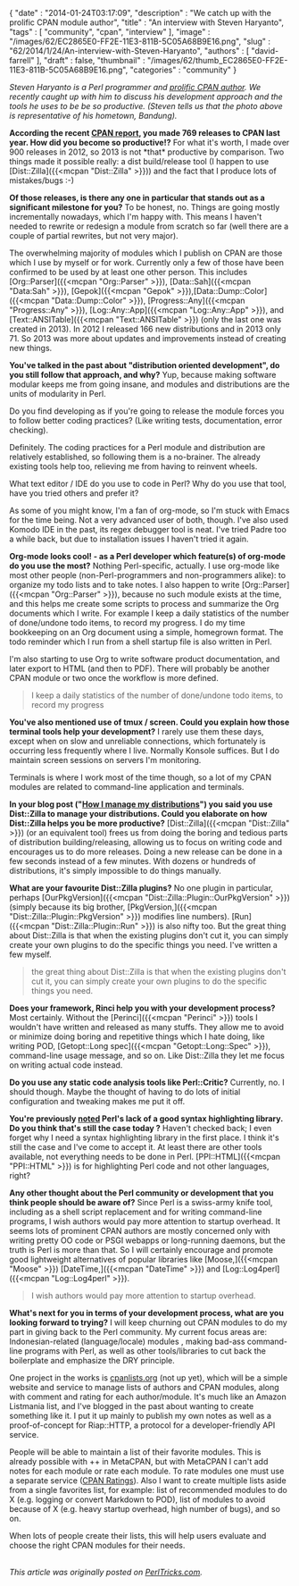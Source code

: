 {
   "date" : "2014-01-24T03:17:09",
   "description" : "We catch up with the prolific CPAN module author",
   "title" : "An interview with Steven Haryanto",
   "tags" : [
      "community",
      "cpan",
      "interview"
   ],
   "image" : "/images/62/EC2865E0-FF2E-11E3-811B-5C05A68B9E16.png",
   "slug" : "62/2014/1/24/An-interview-with-Steven-Haryanto",
   "authors" : [
      "david-farrell"
   ],
   "draft" : false,
   "thumbnail" : "/images/62/thumb_EC2865E0-FF2E-11E3-811B-5C05A68B9E16.png",
   "categories" : "community"
}


*Steven Haryanto is a Perl programmer and [prolific CPAN author](https://metacpan.org/author/SHARYANTO). We recently caught up with him to discuss his development approach and the tools he uses to be be so productive. (Steven tells us that the photo above is representative of his hometown, Bandung).*

**According the recent [CPAN report](http://neilb.org/cpan-report/), you made 769 releases to CPAN last year. How did you become so productive!?**
 For what it's worth, I made over 900 releases in 2012, so 2013 is not \*that\* productive by comparison. Two things made it possible really: a dist build/release tool (I happen to use [Dist::Zilla]({{<mcpan "Dist::Zilla" >}})) and the fact that I produce lots of mistakes/bugs :-)

**Of those releases, is there any one in particular that stands out as a significant milestone for you?**
 To be honest, no. Things are going mostly incrementally nowadays, which I'm happy with. This means I haven't needed to rewrite or redesign a module from scratch so far (well there are a couple of partial rewrites, but not very major).

The overwhelming majority of modules which I publish on CPAN are those which I use by myself or for work. Currently only a few of those have been confirmed to be used by at least one other person. This includes [Org::Parser]({{<mcpan "Org::Parser" >}}), [Data::Sah]({{<mcpan "Data:Sah" >}}), [Gepok]({{<mcpan "Gepok" >}}),[Data::Dump::Color]({{<mcpan "Data::Dump::Color" >}}), [Progress::Any]({{<mcpan "Progress::Any" >}}), [Log::Any::App]({{<mcpan "Log::Any::App" >}}), and [Text::ANSITable]({{<mcpan "Text::ANSITable" >}}) (only the last one was created in 2013). In 2012 I released 166 new distributions and in 2013 only 71. So 2013 was more about updates and improvements instead of creating new things.

**You've talked in the past about "distribution oriented development", do you still follow that approach, and why?**
 Yup, because making software modular keeps me from going insane, and modules and distributions are the units of modularity in Perl.

Do you find developing as if you're going to release the module forces you to follow better coding practices? (Like writing tests, documentation, error checking).

Definitely. The coding practices for a Perl module and distribution are relatively established, so following them is a no-brainer. The already existing tools help too, relieving me from having to reinvent wheels.

What text editor / IDE do you use to code in Perl? Why do you use that tool, have you tried others and prefer it?

As some of you might know, I'm a fan of org-mode, so I'm stuck with Emacs for the time being. Not a very advanced user of both, though. I've also used Komodo IDE in the past, its regex debugger tool is neat. I've tried Padre too a while back, but due to installation issues I haven't tried it again.

**Org-mode looks cool! - as a Perl developer which feature(s) of org-mode do you use the most?**
 Nothing Perl-specific, actually. I use org-mode like most other people (non-Perl-programmers and non-programmers alike): to organize my todo lists and to take notes. I also happen to write [Org::Parser]({{<mcpan "Org::Parser" >}}), because no such module exists at the time, and this helps me create some scripts to process and summarize the Org documents which I write. For example I keep a daily statistics of the number of done/undone todo items, to record my progress. I do my time bookkeeping on an Org document using a simple, homegrown format. The todo reminder which I run from a shell startup file is also written in Perl.

I'm also starting to use Org to write software product documentation, and later export to HTML (and then to PDF). There will probably be another CPAN module or two once the workflow is more defined.

> I keep a daily statistics of the number of done/undone todo items, to record my progress

**You've also mentioned use of tmux / screen. Could you explain how those terminal tools help your development?**
 I rarely use them these days, except when on slow and unreliable connections, which fortunately is occurring less frequently where I live. Normally Konsole suffices. But I do maintain screen sessions on servers I'm monitoring.

Terminals is where I work most of the time though, so a lot of my CPAN modules are related to command-line application and terminals.

**In your blog post ("[How I manage my distributions](http://blogs.perl.org/users/steven_haryanto/2013/10/how-i-manage-my-perl-distributions.html)") you said you use Dist::Zilla to manage your distributions. Could you elaborate on how Dist::Zilla helps you be more productive?**
 [Dist::Zilla]({{<mcpan "Dist::Zilla" >}}) (or an equivalent tool) frees us from doing the boring and tedious parts of distribution building/releasing, allowing us to focus on writing code and encourages us to do more releases. Doing a new release can be done in a few seconds instead of a few minutes. With dozens or hundreds of distributions, it's simply impossible to do things manually.

**What are your favourite Dist::Zilla plugins?**
 No one plugin in particular, perhaps [OurPkgVersion]({{<mcpan "Dist::Zilla::Plugin::OurPkgVersion" >}}) (simply because its big brother, [PkgVersion,]({{<mcpan "Dist::Zilla::Plugin::PkgVersion" >}}) modifies line numbers). [Run]({{<mcpan "Dist::Zilla::Plugin::Run" >}}) is also nifty too. But the great thing about Dist::Zilla is that when the existing plugins don't cut it, you can simply create your own plugins to do the specific things you need. I've written a few myself.

> the great thing about Dist::Zilla is that when the existing plugins don't cut it, you can simply create your own plugins to do the specific things you need.

**Does your framework, Rinci help you with your development process?**
 Most certainly. Without the [Perinci]({{<mcpan "Perinci" >}}) tools I wouldn't have written and released as many stuffs. They allow me to avoid or minimize doing boring and repetitive things which I hate doing, like writing POD, [Getopt::Long spec]({{<mcpan "Getopt::Long::Spec" >}}), command-line usage message, and so on. Like Dist::Zilla they let me focus on writing actual code instead.

**Do you use any static code analysis tools like Perl::Critic?**
 Currently, no. I should though. Maybe the thought of having to do lots of initial configuration and tweaking makes me put it off.

**You're previously [noted](http://blogs.perl.org/users/steven_haryanto/2012/11/the-sad-state-of-syntax-highlighting-libraries-on-cpan.html) Perl's lack of a good syntax highlighting library. Do you think that's still the case today ?**
 Haven't checked back; I even forget why I need a syntax highlighting library in the first place. I think it's still the case and I've come to accept it. At least there are other tools available, not everything needs to be done in Perl. [PPI::HTML]({{<mcpan "PPI::HTML" >}}) is for highlighting Perl code and not other languages, right?

**Any other thought about the Perl community or development that you think people should be aware of?**
 Since Perl is a swiss-army knife tool, including as a shell script replacement and for writing command-line programs, I wish authors would pay more attention to startup overhead. It seems lots of prominent CPAN authors are mostly concerned only with writing pretty OO code or PSGI webapps or long-running daemons, but the truth is Perl is more than that. So I will certainly encourage and promote good lightweight alternatives of popular libraries like [Moose,]({{<mcpan "Moose" >}}) [DateTime,]({{<mcpan "DateTime" >}}) and [Log::Log4perl]({{<mcpan "Log::Log4perl" >}}).

> I wish authors would pay more attention to startup overhead.

**What's next for you in terms of your development process, what are you looking forward to trying?**
 I will keep churning out CPAN modules to do my part in giving back to the Perl community. My current focus areas are: Indonesian-related (language/locale) modules , making bad-ass command-line programs with Perl, as well as other tools/libraries to cut back the boilerplate and emphasize the DRY principle.

One project in the works is [cpanlists.org](http://cpanlists.org/) (not up yet), which will be a simple website and service to manage lists of authors and CPAN modules, along with comment and rating for each author/module. It's much like an Amazon Listmania list, and I've blogged in the past about wanting to create something like it. I put it up mainly to publish my own notes as well as a proof-of-concept for Riap::HTTP, a protocol for a developer-friendly API service.

People will be able to maintain a list of their favorite modules. This is already possible with ++ in MetaCPAN, but with MetaCPAN I can't add notes for each module or rate each module. To rate modules one must use a separate service ([CPAN Ratings](http://cpanratings.perl.org/)). Also I want to create multiple lists aside from a single favorites list, for example: list of recommended modules to do X (e.g. logging or convert Markdown to POD), list of modules to avoid because of X (e.g. heavy startup overhead, high number of bugs), and so on.

When lots of people create their lists, this will help users evaluate and choose the right CPAN modules for their needs.

\
*This article was originally posted on [PerlTricks.com](http://perltricks.com).*
